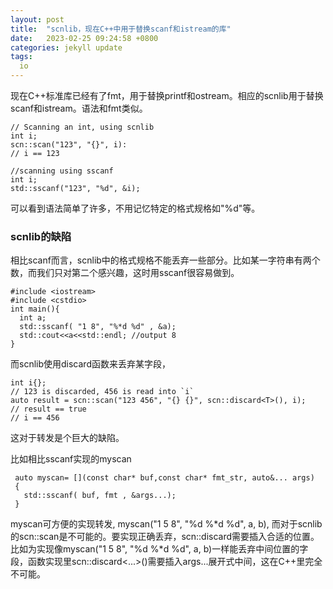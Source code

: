 ```yaml
---
layout: post
title:  "scnlib，现在C++中用于替换scanf和istream的库"
date:   2023-02-25 09:24:58 +0800
categories: jekyll update
tags:
  io
---
```


现在C++标准库已经有了fmt，用于替换printf和ostream。相应的scnlib用于替换scanf和istream。语法和fmt类似。

    // Scanning an int, using scnlib
    int i;
    scn::scan("123", "{}", i):
    // i == 123

    //scanning using sscanf
    int i;
    std::sscanf("123", "%d", &i);

可以看到语法简单了许多，不用记忆特定的格式规格如"%d"等。

### scnlib的缺陷

相比scanf而言，scnlib中的格式规格不能丢弃一些部分。比如某一字符串有两个数，而我们只对第二个感兴趣，这时用sscanf很容易做到。

    #include <iostream>
    #include <cstdio>
    int main(){
      int a;
      std::sscanf( "1 8", "%*d %d" , &a);
      std::cout<<a<<std::endl; //output 8
    }

而scnlib使用discard函数来丢弃某字段，

    int i{};
    // 123 is discarded, 456 is read into `i`
    auto result = scn::scan("123 456", "{} {}", scn::discard<T>(), i);
    // result == true
    // i == 456

这对于转发是个巨大的缺陷。

 比如相比sscanf实现的myscan 
 
     auto myscan= [](const char* buf,const char* fmt_str, auto&... args)
     {
       std::sscanf( buf, fmt , &args...);
     }
    
myscan可方便的实现转发, myscan("1 5 8", "%d %*d %d", a, b), 而对于scnlib的scn\::scan是不可能的。要实现正确丢弃，scn::discard需要插入合适的位置。比如为实现像myscan("1 5 8", "%d %*d %d", a, b)一样能丢弃中间位置的字段，函数实现里scn::discard<...>()需要插入args...展开式中间，这在C++里完全不可能。
